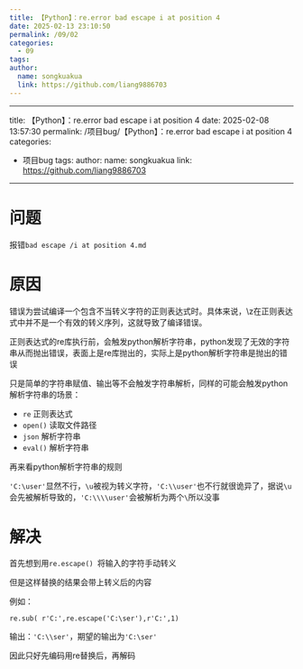 ```yaml
---
title: 【Python】：re.error bad escape i at position 4
date: 2025-02-13 23:10:50
permalink: /09/02
categories: 
  - 09
tags: 
author:
  name: songkuakua
  link: https://github.com/liang9886703
---
```

<!--
 * @Author: liang9886703 liang9886703@outlook,com
 * @Date: 2025-02-08 13:57:25
 * @LastEditors: liang9886703 liang9886703@outlook,com
 * @LastEditTime: 2025-02-13 17:31:46
 * @FilePath: \vuepress-theme-vdoing\docs\12.项目bug\02.【Python】：re.error bad escape i at position 4.md
 * @Description: 
 * 
 * Copyright (c) 2025 by ${git_name_email}, All Rights Reserved. 
-->
---
title: 【Python】：re.error bad escape i at position 4
date: 2025-02-08 13:57:30
permalink: /项目bug/【Python】：re.error bad escape i at position 4
categories: 
  - 项目bug
tags: 
author:
  name: songkuakua
  link: https://github.com/liang9886703
---
# 问题


报错`bad escape /i at position 4.md`

# 原因

错误为尝试编译一个包含不当转义字符的正则表达式时。具体来说，\z在正则表达式中并不是一个有效的转义序列，这就导致了编译错误。


正则表达式的re库执行前，会触发python解析字符串，python发现了无效的字符串从而抛出错误，表面上是re库抛出的，实际上是python解析字符串是抛出的错误

只是简单的字符串赋值、输出等不会触发字符串解析，同样的可能会触发python解析字符串的场景：

- `re` 正则表达式
- `open()` 读取文件路径
- `json` 解析字符串
- `eval()` 解析字符串

再来看python解析字符串的规则


`'C:\user'`显然不行，`\u`被视为转义字符，`'C:\\user'`也不行就很诡异了，据说`\u`会先被解析导致的，`'C:\\\\user'`会被解析为两个`\`所以没事

# 解决

首先想到用`re.escape() `将输入的字符手动转义

但是这样替换的结果会带上转义后的内容

例如：

`re.sub( r'C:',re.escape('C:\ser'),r'C:',1)`

输出：`'C:\\ser'`，期望的输出为`'C:\ser'`

因此只好先编码用re替换后，再解码

